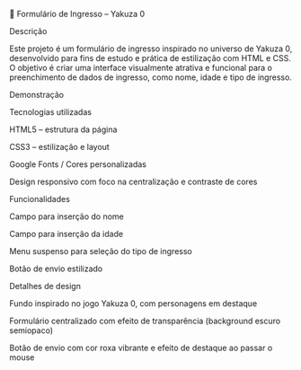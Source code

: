 🐉 Formulário de Ingresso – Yakuza 0

Descrição

Este projeto é um formulário de ingresso inspirado no universo de Yakuza 0, desenvolvido para fins de estudo e prática de estilização com HTML e CSS.
O objetivo é criar uma interface visualmente atrativa e funcional para o preenchimento de dados de ingresso, como nome, idade e tipo de ingresso.

Demonstração

Tecnologias utilizadas

HTML5 – estrutura da página

CSS3 – estilização e layout

Google Fonts / Cores personalizadas

Design responsivo com foco na centralização e contraste de cores

Funcionalidades

Campo para inserção do nome

Campo para inserção da idade

Menu suspenso para seleção do tipo de ingresso

Botão de envio estilizado

Detalhes de design

Fundo inspirado no jogo Yakuza 0, com personagens em destaque

Formulário centralizado com efeito de transparência (background escuro semiopaco)

Botão de envio com cor roxa vibrante e efeito de destaque ao passar o mouse
